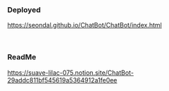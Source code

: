 ### Deployed
https://seondal.github.io/ChatBot/ChatBot/index.html

<br>

### ReadMe
https://suave-lilac-075.notion.site/ChatBot-29addc811bf545619a5364912a1fe0ee
